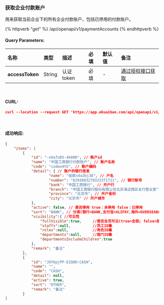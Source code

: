 ### 获取企业付款账户

用来获取当前企业下的所有企业付款账户，包括已停用的付款账户。


{% httpverb "get" %} /api/openapi/v1/paymentAccounts {% endhttpverb %}


#### Query Parameters:

| 名称             | 类型     | 描述        | 必填     | 默认值 | 备注                                         |
| :---------      | :------  | :------    | :------- | :-- | :------------------------------------------  |
| **accessToken** | String   | 认证token  | 必填     | - | [通过授权接口获取](/getting-started/auth.html)  |


<br/>

#### CURL:
```json
curl --location --request GET 'https://app.ekuaibao.com/api/openapi/v1/paymentAccounts?accessToken=cxEbrzNJSA3A00'
```
<br/>



#### 成功响应:
```json
{
	"items": [
		{
			"id": "-nUafoDS-4k000", // 账户id
			"name": "中国工商银行付款账户", // 账户名称
			"code": "codeo4tk", // 账户编码
			"detail": { // 账户的银行信息
					"name": "收款x4o2bj38", // 户名
					"number": "6293883278322371711", // 银行账号
					"bank": "中国工商银行", // 开户行
					"branch": "中国工商银行股份有限公司北京海淀西区支行营业室", // 开户网点
					"province": "北京市", // 开户省份
					"city": "北京市" // 开户城市
			},
			"active": false, // 是否停用 true：未停用 false：已停用
			"sort": "BANK", // 分类(银行=BANK,支付宝=ALIPAY,海外=OVERSEABANK,支票=CHECK,承兑汇票=ACCEPTANCEBILL,其他=OTHER,钱包= WALLET)
			"visibility":{ //可见性
                "fullVisible":true,		//是否全员可见(true=全部; false=部分)
                "staffs":null,			//员工ID集
                "roles":null,			//角色ID集
                "departments":null,		//部门ID集
                "departmentsIncludeChildren":true 
            },
			"remark": "备注"
		},
		{
			"id": "JOYbpjPP-E2Q00:CASH",
			"name": "",
			"code": "CASH",
			"detail": null,
			"active": true,
			"sort": "OTHER",
			"remark": "备注"
		}
]
```


